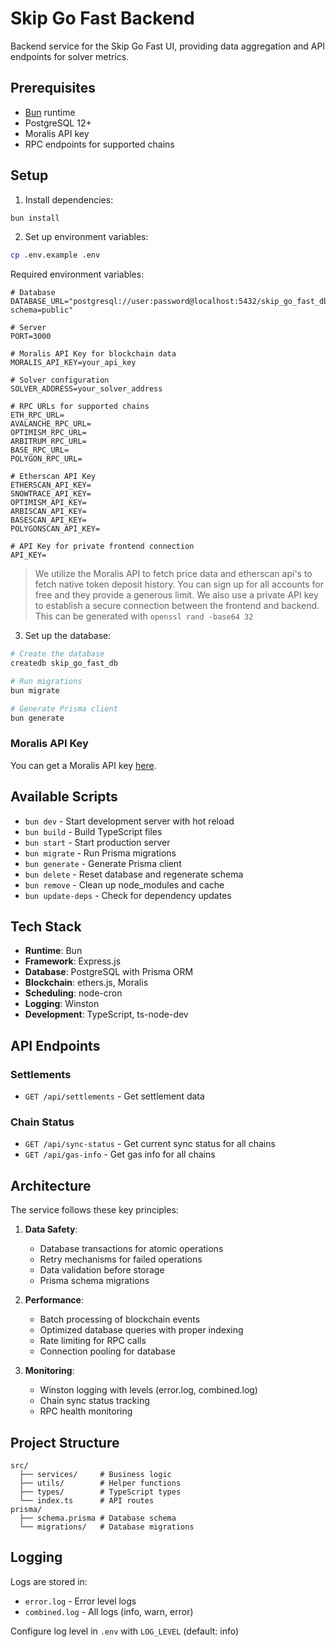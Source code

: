 # Skip Go Fast Backend

Backend service for the Skip Go Fast UI, providing data aggregation and API endpoints for solver metrics.

## Prerequisites

- [Bun](https://bun.sh/) runtime
- PostgreSQL 12+
- Moralis API key
- RPC endpoints for supported chains

## Setup

1. Install dependencies:

```bash
bun install
```

2. Set up environment variables:

```bash
cp .env.example .env
```

Required environment variables:

```env
# Database
DATABASE_URL="postgresql://user:password@localhost:5432/skip_go_fast_db?schema=public"

# Server
PORT=3000

# Moralis API Key for blockchain data
MORALIS_API_KEY=your_api_key

# Solver configuration
SOLVER_ADDRESS=your_solver_address

# RPC URLs for supported chains
ETH_RPC_URL=
AVALANCHE_RPC_URL=
OPTIMISM_RPC_URL=
ARBITRUM_RPC_URL=
BASE_RPC_URL=
POLYGON_RPC_URL=

# Etherscan API Key
ETHERSCAN_API_KEY=
SNOWTRACE_API_KEY=
OPTIMISM_API_KEY=
ARBISCAN_API_KEY=
BASESCAN_API_KEY=
POLYGONSCAN_API_KEY=

# API Key for private frontend connection
API_KEY=
```

> We utilize the Moralis API to fetch price data and etherscan api's to fetch native token deposit history. You can sign up for all accounts for free and they provide a generous limit. We also use a private API key to establish a secure connection between the frontend and backend. This can be generated with `openssl rand -base64 32`

3. Set up the database:

```bash
# Create the database
createdb skip_go_fast_db

# Run migrations
bun migrate

# Generate Prisma client
bun generate
```

### Moralis API Key

You can get a Moralis API key [here](https://moralis.io/api-key-for-moralis-dapps/).

## Available Scripts

- `bun dev` - Start development server with hot reload
- `bun build` - Build TypeScript files
- `bun start` - Start production server
- `bun migrate` - Run Prisma migrations
- `bun generate` - Generate Prisma client
- `bun delete` - Reset database and regenerate schema
- `bun remove` - Clean up node_modules and cache
- `bun update-deps` - Check for dependency updates

## Tech Stack

- **Runtime**: Bun
- **Framework**: Express.js
- **Database**: PostgreSQL with Prisma ORM
- **Blockchain**: ethers.js, Moralis
- **Scheduling**: node-cron
- **Logging**: Winston
- **Development**: TypeScript, ts-node-dev

## API Endpoints

### Settlements

- `GET /api/settlements` - Get settlement data

### Chain Status

- `GET /api/sync-status` - Get current sync status for all chains
- `GET /api/gas-info` - Get gas info for all chains

## Architecture

The service follows these key principles:

1. **Data Safety**:

   - Database transactions for atomic operations
   - Retry mechanisms for failed operations
   - Data validation before storage
   - Prisma schema migrations

2. **Performance**:

   - Batch processing of blockchain events
   - Optimized database queries with proper indexing
   - Rate limiting for RPC calls
   - Connection pooling for database

3. **Monitoring**:
   - Winston logging with levels (error.log, combined.log)
   - Chain sync status tracking
   - RPC health monitoring

## Project Structure

```
src/
  ├── services/     # Business logic
  ├── utils/        # Helper functions
  ├── types/        # TypeScript types
  └── index.ts      # API routes
prisma/
  ├── schema.prisma # Database schema
  └── migrations/   # Database migrations
```

## Logging

Logs are stored in:

- `error.log` - Error level logs
- `combined.log` - All logs (info, warn, error)

Configure log level in `.env` with `LOG_LEVEL` (default: info)
